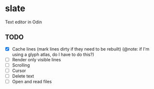 # slate
Text editor in Odin

## TODO
- [x] Cache lines (mark lines dirty if they need to be rebuilt) (@note: if I'm using a glyph atlas, do I have to do this?)
- [ ] Render only visible lines
- [ ] Scrolling
- [ ] Cursor
- [ ] Delete text
- [ ] Open and read files
